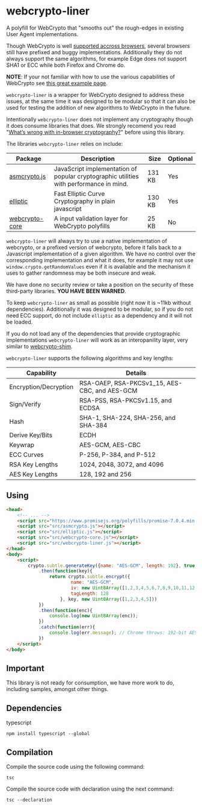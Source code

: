 # webcrypto-liner

A polyfill for WebCrypto that "smooths out" the rough-edges in existing User Agent implementations.

Though WebCrypto is well [supported accross browsers](http://caniuse.com/cryptography), several browsers still have prefixed and buggy implementations. Additionally they do not always support the same algorithms, for example Edge does not support SHA1 or ECC while both Firefox and Chrome do. 

**NOTE**: If your not familiar with how to use the various capabilities of WebCrypto see [this great example  page](https://github.com/diafygi/webcrypto-examples).

`webcrypto-liner` is a wrapper for WebCrypto designed to address these issues, at the same time it was designed to be modular so that it can also be used for testing the addition of new algorithms to WebCrypto in the future.

Intentionally `webcrypto-liner` does not implement any cryptography though it does consume libraries that does. We strongly recomend you read "[What’s wrong with in-browser cryptography?](https://tonyarcieri.com/whats-wrong-with-webcrypto)" before using this library.

The libraries `webcrypto-liner` relies on include:

| Package                                                    | Description                                                                            | Size   | Optional    |
|------------------------------------------------------------|----------------------------------------------------------------------------------------|--------|-------------|
| [asmcrypto.js](https://github.com/vibornoff/asmcrypto.js/) | JavaScript implementation of popular cryptographic utilities with performance in mind. | 131 KB | Yes |
| [elliptic](https://github.com/indutny/elliptic)            | Fast Elliptic Curve Cryptography in plain javascript                                   | 130 KB | Yes  |
| [webcrypto-core](https://github.com/PeculiarVentures/webcrypto-core)            | A input validation layer for WebCrypto polyfills                 | 25 KB | No  |


`webcrypto-liner` will always try to use a native implementation of webcrypto, or a prefixed version of webcrypto, before it falls back to a Javascript implementation of a given algorithm. We have no control over the corresponding implementation and what it does, for example it may not use `window.crypto.getRandomValues` even if it is available and the mechanism it uses to gather randomness may be both insecure and weak.

We have done no security review or take a position on the security of these third-party libraries. **YOU HAVE BEEN WARNED**.

To keep `webcrypto-liner` as small as possible (right now it is ~11kb without dependencies). Additionally it was designed to be modular, so if you do not need ECC support, do not include `elliptic` as a dependency and it will not be loaded.

If you do not load any of the dependencies that provide cryptographic implementations `webcrypto-liner` will work as an interopanility layer, very similar to [webcrypto-shim](https://github.com/vibornoff/webcrypto-shim).

`webcrypto-liner` supports the following algorithms and key lengths:

| Capability                | Details                                       |
|---------------------------|-----------------------------------------------|
| Encryption/Decryption     | RSA-OAEP, RSA-PKCSv1_15, AES-CBC, and AES-GCM |
| Sign/Verify               | RSA-PSS, RSA-PKCSv1.15, and ECDSA             |
| Hash                      | SHA-1, SHA-224, SHA-256, and SHA-384          |
| Derive Key/Bits           | ECDH                                          |
| Keywrap                   | AES-GCM, AES-CBC                              |
| ECC Curves                | P-256, P-384, and  P-512                      |
| RSA Key Lengths           | 1024, 2048, 3072, and 4096                    |
| AES Key Lengths           | 128, 192 and 256                              |


## Using

```html
<head>
    <!-- ... -->
    <script src="https://www.promisejs.org/polyfills/promise-7.0.4.min.js"></script>
    <script src="src/asmcrypto.js"></script>
    <script src="src/elliptic.js"></script>
    <script src="src/webcrypto-core.js"></script>
    <script src="src/webcrypto-liner.js"></script>
</head>
<body>
    <script> 
        crypto.subtle.generateKey({name: "AES-GCM", length: 192}, true, ["encrypt", "decrypt"])
            .then(function(key){
                return crypto.subtle.encrypt({
                        name: "AES-GCM", 
                        iv: new Uint8Array([1,2,3,4,5,6,7,8,9,10,11,12,13,14,15,16]),
                        tagLength: 128
                    }, key, new Uint8Array([1,2,3,4,5]))
            })
            .then(function(enc){
                console.log(new Uint8Array(enc));
            })
            .catch(function(err){
                console.log(err.message); // Chrome throws: 192-bit AES keys are not supported
            })
    </script>
</body>
```


## Important
This library is not ready for consumption, we have more work to do, including samples, amongst other things.

## Dependencies
typescript
```
npm install typescript --global
```

## Compilation 
Compile the source code using the following command:
```
tsc
```
Compile the source code with declaration using the next command:
```
tsc --declaration
```
